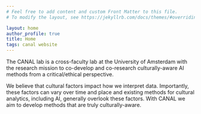 ```yaml
---
# Feel free to add content and custom Front Matter to this file.
# To modify the layout, see https://jekyllrb.com/docs/themes/#overriding-theme-defaults

layout: home
author_profile: true
title: Home
tags: canal website
---
```


The CANAL lab is a cross-faculty lab at the University of Amsterdam with the research mission to co-develop and co-research culturally-aware AI methods from a critical/ethical perspective.

We believe that cultural factors impact how we interpret data. Importantly, these factors can vary over time and place and existing methods for cultural analytics, including AI, generally overlook these factors. With CANAL we aim to develop methods that are truly culturally-aware.




